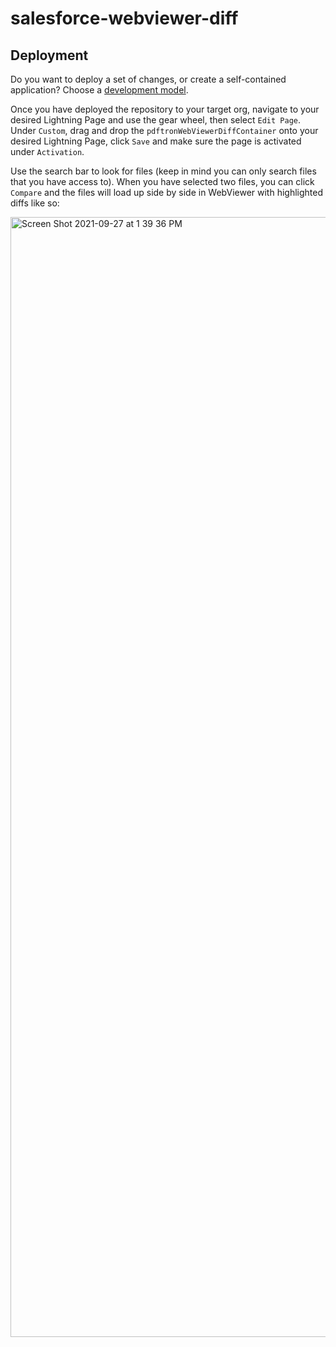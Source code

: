 # salesforce-webviewer-diff

## Deployment

Do you want to deploy a set of changes, or create a self-contained application? Choose a [development model](https://developer.salesforce.com/tools/vscode/en/user-guide/development-models).

Once you have deployed the repository to your target org, navigate to your desired Lightning Page and use the gear wheel, then select `Edit Page`. Under `Custom`, drag and drop the `pdftronWebViewerDiffContainer` onto your desired Lightning Page, click `Save` and make sure the page is activated under `Activation`.

Use the search bar to look for files (keep in mind you can only search files that you have access to). When you have selected two files, you can click `Compare` and the files will load up side by side in WebViewer with highlighted diffs like so:

<img width="1792" alt="Screen Shot 2021-09-27 at 1 39 36 PM" src="https://user-images.githubusercontent.com/17137847/134959651-e7548243-4ebd-4cae-9c8a-16ef2dce0337.png">
